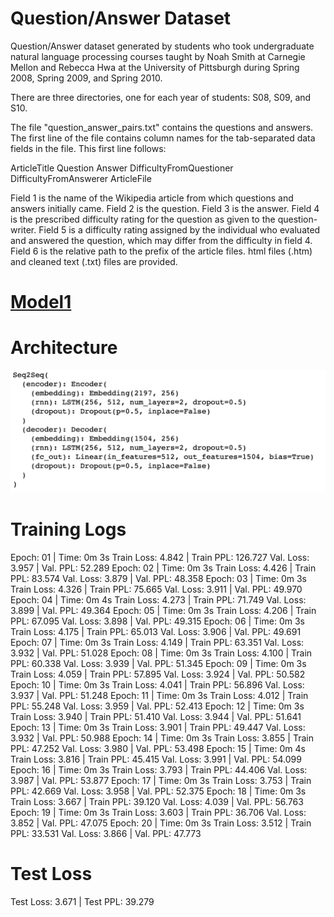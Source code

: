 Question/Answer Dataset
=======================

Question/Answer dataset generated by students who took undergraduate natural language processing courses taught by Noah Smith at Carnegie Mellon and Rebecca Hwa at the University of Pittsburgh during Spring 2008, Spring 2009, and Spring 2010.

There are three directories, one for each year of students: S08, S09, and S10.

The file "question_answer_pairs.txt" contains the questions and answers. The first line of the file contains 
column names for the tab-separated data fields in the file. This first line follows:

ArticleTitle    Question        Answer  DifficultyFromQuestioner        DifficultyFromAnswerer  ArticleFile

Field 1 is the name of the Wikipedia article from which questions and answers initially came.
Field 2 is the question.
Field 3 is the answer.
Field 4 is the prescribed difficulty rating for the question as given to the question-writer. 
Field 5 is a difficulty rating assigned by the individual who evaluated and answered the question, 
which may differ from the difficulty in field 4.
Field 6 is the relative path to the prefix of the article files. html files (.htm) and cleaned 
text (.txt) files are provided.

# [Model1](https://github.com/ganeshkcs/END2/blob/master/S7/Part2/CMU_QA_Dataset.ipynb)

# Architecture

![Neural-Network](https://github.com/ganeshkcs/END2/blob/master/S7/Part2/CMU_QA_Architecture.png)

# Training Logs

Epoch: 01 | Time: 0m 3s
	Train Loss: 4.842 | Train PPL: 126.727
	 Val. Loss: 3.957 |  Val. PPL:  52.289
Epoch: 02 | Time: 0m 3s
	Train Loss: 4.426 | Train PPL:  83.574
	 Val. Loss: 3.879 |  Val. PPL:  48.358
Epoch: 03 | Time: 0m 3s
	Train Loss: 4.326 | Train PPL:  75.665
	 Val. Loss: 3.911 |  Val. PPL:  49.970
Epoch: 04 | Time: 0m 4s
	Train Loss: 4.273 | Train PPL:  71.749
	 Val. Loss: 3.899 |  Val. PPL:  49.364
Epoch: 05 | Time: 0m 3s
	Train Loss: 4.206 | Train PPL:  67.095
	 Val. Loss: 3.898 |  Val. PPL:  49.315
Epoch: 06 | Time: 0m 3s
	Train Loss: 4.175 | Train PPL:  65.013
	 Val. Loss: 3.906 |  Val. PPL:  49.691
Epoch: 07 | Time: 0m 3s
	Train Loss: 4.149 | Train PPL:  63.351
	 Val. Loss: 3.932 |  Val. PPL:  51.028
Epoch: 08 | Time: 0m 3s
	Train Loss: 4.100 | Train PPL:  60.338
	 Val. Loss: 3.939 |  Val. PPL:  51.345
Epoch: 09 | Time: 0m 3s
	Train Loss: 4.059 | Train PPL:  57.895
	 Val. Loss: 3.924 |  Val. PPL:  50.582
Epoch: 10 | Time: 0m 3s
	Train Loss: 4.041 | Train PPL:  56.896
	 Val. Loss: 3.937 |  Val. PPL:  51.248
Epoch: 11 | Time: 0m 3s
	Train Loss: 4.012 | Train PPL:  55.248
	 Val. Loss: 3.959 |  Val. PPL:  52.413
Epoch: 12 | Time: 0m 3s
	Train Loss: 3.940 | Train PPL:  51.410
	 Val. Loss: 3.944 |  Val. PPL:  51.641
Epoch: 13 | Time: 0m 3s
	Train Loss: 3.901 | Train PPL:  49.447
	 Val. Loss: 3.932 |  Val. PPL:  50.988
Epoch: 14 | Time: 0m 3s
	Train Loss: 3.855 | Train PPL:  47.252
	 Val. Loss: 3.980 |  Val. PPL:  53.498
Epoch: 15 | Time: 0m 4s
	Train Loss: 3.816 | Train PPL:  45.415
	 Val. Loss: 3.991 |  Val. PPL:  54.099
Epoch: 16 | Time: 0m 3s
	Train Loss: 3.793 | Train PPL:  44.406
	 Val. Loss: 3.987 |  Val. PPL:  53.877
Epoch: 17 | Time: 0m 3s
	Train Loss: 3.753 | Train PPL:  42.669
	 Val. Loss: 3.958 |  Val. PPL:  52.375
Epoch: 18 | Time: 0m 3s
	Train Loss: 3.667 | Train PPL:  39.120
	 Val. Loss: 4.039 |  Val. PPL:  56.763
Epoch: 19 | Time: 0m 3s
	Train Loss: 3.603 | Train PPL:  36.706
	 Val. Loss: 3.852 |  Val. PPL:  47.075
Epoch: 20 | Time: 0m 3s
	Train Loss: 3.512 | Train PPL:  33.531
	 Val. Loss: 3.866 |  Val. PPL:  47.773
   
# Test Loss 

 Test Loss: 3.671 | Test PPL:  39.279 
 
